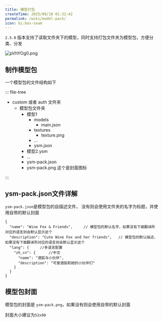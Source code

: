```yaml
---
title: 模型打包
createTime: 2025/09/18 01:32:42
permalink: /wiki/model-pack/
icon: bi:box-seam
---
```

`2.5.0` 版本支持了读取文件夹下的模型，同时支持打包文件夹为模型包，方便分类、分发

![pVhYOg0.png](https://s21.ax1x.com/2025/09/18/pVhYOg0.png)

## 制作模型包

一个模型包的文件结构如下

::: file-tree

- custom 或者 auth 文件夹
    - 模型包文件夹
        - 模型1
            - models
                - main.json
            - textures
                - texture.png
            - ...
            - ysm.json
        - 模型2.ysm
        - ...
        - ysm-pack.json
        - ysm-pack.png 这个是封面图标

:::

## ysm-pack.json文件详解

`ysm-pack.json`是模型包的自描述文件， 没有则会使用文件夹的名字为标题，并使用自带的默认封面

```jsonc title="ysm-pack.json"
{
  "name": "Wine Fox & Friends",     // 模型包的默认名字，如果没有下面翻译所对应的语言则会默认显示这个
  "description": "Cute Wine Fox and her friends",   // 模型包的默认描述，如果没有下面翻译所对应的语言则会默认显示这个
  "lang": {     //多语言配置
    "zh_cn": {      //中文
      "name": "酒狐与小伙伴",
      "description": "可爱酒狐和她的小伙伴们"
    }
  }
}
```

## 模型包封面

模型包的封面是 `ysm-pack.png`，如果没有则会使用自带的默认封面

封面大小建议为`52x90`
